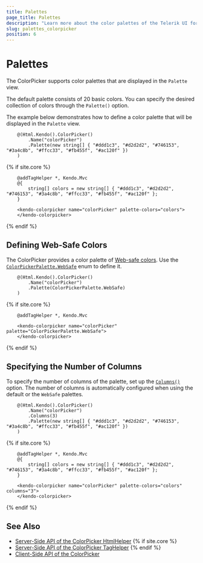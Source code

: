 ```yaml
---
title: Palettes
page_title: Palettes
description: "Learn more about the color palettes of the Telerik UI for {{ site.framework }} ColorPicker."
slug: palettes_colorpicker
position: 6
---
```


# Palettes

The ColorPicker supports color palettes that are displayed in the `Palette` view.

The default palette consists of 20 basic colors. You can specify the desired collection of colors through the `Palette()` option.

The example below demonstrates how to define a color palette that will be displayed in the `Palette` view.

```HtmlHelper
    @(Html.Kendo().ColorPicker()
        .Name("colorPicker")
        .Palette(new string[] { "#ddd1c3", "#d2d2d2", "#746153", "#3a4c8b", "#ffcc33", "#fb455f", "#ac120f" })
    )
```
{% if site.core %}
```TagHelper
    @addTagHelper *, Kendo.Mvc
    @{
        string[] colors = new string[] { "#ddd1c3", "#d2d2d2", "#746153", "#3a4c8b", "#ffcc33", "#fb455f", "#ac120f" };
    }

    <kendo-colorpicker name="colorPicker" palette-colors="colors">
    </kendo-colorpicker>
```
{% endif %}

## Defining Web-Safe Colors

The ColorPicker provides a color palette of [Web-safe colors](https://en.wikipedia.org/wiki/Web_colors#Web-safe_colors). Use the [`ColorPickerPalette.WebSafe`](https://docs.telerik.com/aspnet-core/api/kendo.mvc.ui/colorpickerpalette) enum to define it.

```HtmlHelper
    @(Html.Kendo().ColorPicker()
        .Name("colorPicker")
        .Palette(ColorPickerPalette.WebSafe)
    )
```
{% if site.core %}
```TagHelper
    @addTagHelper *, Kendo.Mvc

    <kendo-colorpicker name="colorPicker" palette="ColorPickerPalette.WebSafe">
    </kendo-colorpicker>
```
{% endif %}

## Specifying the Number of Columns

To specify the number of columns of the palette, set up the [`Columns()`](/api/kendo.mvc.ui.fluent/colorpickerbuilder#columnssystemdouble) option. The number of columns is automatically configured when using the default or the `WebSafe` palettes.

```HtmlHelper
    @(Html.Kendo().ColorPicker()
        .Name("colorPicker")
        .Columns(3)
        .Palette(new string[] { "#ddd1c3", "#d2d2d2", "#746153", "#3a4c8b", "#ffcc33", "#fb455f", "#ac120f" })
    )
```
{% if site.core %}
```TagHelper
    @addTagHelper *, Kendo.Mvc
    @{
        string[] colors = new string[] { "#ddd1c3", "#d2d2d2", "#746153", "#3a4c8b", "#ffcc33", "#fb455f", "#ac120f" };
    }

    <kendo-colorpicker name="colorPicker" palette-colors="colors" columns="3">
    </kendo-colorpicker>
```
{% endif %}


## See Also

* [Server-Side API of the ColorPicker HtmlHelper](/api/colorpicker)
{% if site.core %}
* [Server-Side API of the ColorPicker TagHelper](/api/taghelpers/colorpicker)
{% endif %}
* [Client-Side API of the ColorPicker](https://docs.telerik.com/kendo-ui/api/javascript/ui/colorpicker)
